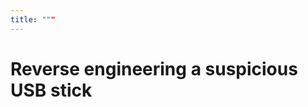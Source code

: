 ```yaml
---
title: """
---
```


Reverse engineering a suspicious USB stick
==================================





